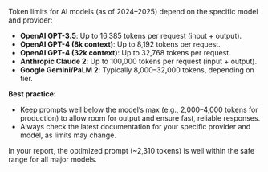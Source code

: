 Token limits for AI models (as of 2024–2025) depend on the specific model and provider:

- **OpenAI GPT-3.5**: Up to 16,385 tokens per request (input + output).
- **OpenAI GPT-4 (8k context)**: Up to 8,192 tokens per request.
- **OpenAI GPT-4 (32k context)**: Up to 32,768 tokens per request.
- **Anthropic Claude 2**: Up to 100,000 tokens per request (input + output).
- **Google Gemini/PaLM 2**: Typically 8,000–32,000 tokens, depending on tier.

**Best practice:**  
- Keep prompts well below the model’s max (e.g., 2,000–4,000 tokens for production) to allow room for output and ensure fast, reliable responses.
- Always check the latest documentation for your specific provider and model, as limits may change.

In your report, the optimized prompt (~2,310 tokens) is well within the safe range for all major models.